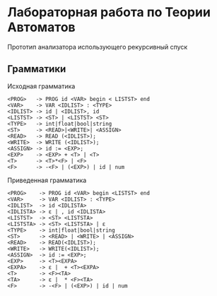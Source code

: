 # Лабораторная работа по Теории Автоматов
Прототип анализатора использующего рекурсивный спуск

## Грамматики

Исходная грамматика
```
<PROG>   -> PROG id <VAR> begin < LISTST> end
<VAR>    -> VAR <IDLIST> : <TYPE>
<IDLIST> -> id | <IDLIST>, id
<LISTST> -> <ST> | <LISTST> <ST>
<TYPE>   -> int|float|bool|string
<ST>     -> <READ>|<WRITE>| <ASSIGN>
<READ>   -> READ (<IDLIST>);
<WRITE>  -> WRITE (<IDLIST>);
<ASSIGN> -> id := <EXP>;
<EXP>    -> <EXP> + <T> | <T>
<T>      -> <T>*<F> | <F>
<F>      -> -<F> | (<EXP>) | id | num
```

Приведенная грамматика
```
<PROG>    -> PROG id <VAR> begin <LISTST> end
<VAR>     -> VAR <IDLIST> : <TYPE>
<IDLIST>  -> id <IDLISTA>
<IDLISTA> -> ε | , id <IDLISTA>
<LISTST>  -> <ST> <LISTSTA>
<LISTSTA> -> <ST> <LISTSTA> | ε
<TYPE>    -> int|float|bool|string
<ST>      -> <READ> | <WRITE> | <ASSIGN>
<READ>    -> READ(<IDLIST>);
<WRITE>   -> WRITE(<IDLIST>);
<ASSIGN>  -> id := <EXP>;
<EXP>     -> <T><EXPA>
<EXPA>    -> ε |  + <T><EXPA>
<T>       -> <F><TA>
<TA>      -> ε |  * <F><TA>
<F>       -> -<F> | (<EXP>) | id | num
```
